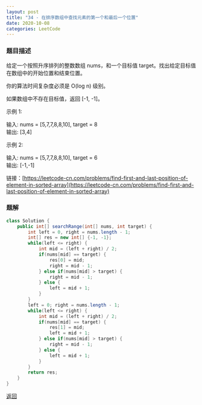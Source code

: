 ```yaml
---
layout: post
title: "34 - 在排序数组中查找元素的第一个和最后一个位置"
date: 2020-10-08
categories: LeetCode
---
```


### **题目描述**
给定一个按照升序排列的整数数组 nums，和一个目标值 target。找出给定目标值在数组中的开始位置和结束位置。

你的算法时间复杂度必须是 O(log n) 级别。

如果数组中不存在目标值，返回 [-1, -1]。

示例 1:

输入: nums = [5,7,7,8,8,10], target = 8  
输出: [3,4]  

示例 2:

输入: nums = [5,7,7,8,8,10], target = 6  
输出: [-1,-1]


链接：[https://leetcode-cn.com/problems/find-first-and-last-position-of-element-in-sorted-array](https://leetcode-cn.com/problems/find-first-and-last-position-of-element-in-sorted-array)



### **题解**
``` java
class Solution {
    public int[] searchRange(int[] nums, int target) {
        int left = 0, right = nums.length - 1;
        int[] res = new int[] {-1, -1};
        while(left <= right) {
            int mid = (left + right) / 2;
            if(nums[mid] == target) {
                res[0] = mid;
                right = mid - 1;
            } else if(nums[mid] > target) {
                right = mid - 1;
            } else {
                left = mid + 1;
            }
        }
        left = 0; right = nums.length - 1;
        while(left <= right) {
            int mid = (left + right) / 2;
            if(nums[mid] == target) {
                res[1] = mid;
                left = mid + 1;
            } else if(nums[mid] > target) {
                right = mid - 1;
            } else {
                left = mid + 1;
            }
        }
        return res;
    }
}
```




[返回](https://maxwell-blog.cn/leetcode/2020/10/08/leetcode.html)
